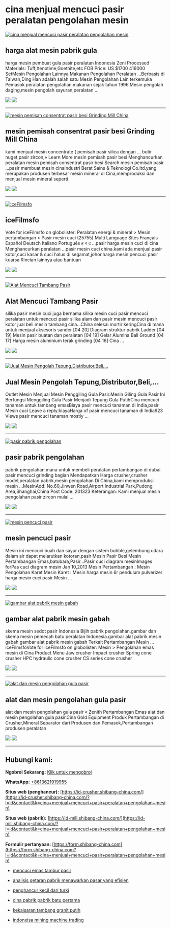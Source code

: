 # cina menjual mencuci pasir peralatan pengolahan mesin

<a href="https://swt.shibang-china.com/?l=id&img&k=cina+menjual+mencuci+pasir+peralatan+pengolahan+mesin" target="_blank">![cina menjual mencuci pasir peralatan pengolahan mesin](http://static.shibang-china.com/all-800x300/1397.jpg)</a>

## harga alat mesin pabrik gula
harga mesin pembuat gula pasir peralatan Indonesia Zeni Processed Materials: Tuff,Xenotime,Goethite,etc FOB Price: US $1700 416000 SetMesin Pengolahan Lainnya Makanan Pengolahan Peralatan …Berbasis di Taiwan,Ding Han adalah salah satu Mesin Pengolahan Lain terkemuka Pemasok peralatan pengolahan makanan sejak tahun 1996.Mesin pengolah daging,mesin pengolah sayuran,peralatan …


<a href="https://whatsapp.shibangsoft.com/WhatsApp.php" target="_blank" title="WhatsApp">![](http://static.shibang-china.com/icon/whatsapp.png)</a> <a href="https://swt.shibang-china.com/?l=id&icon&k=cina+menjual+mencuci+pasir+peralatan+pengolahan+mesin" target="_blank">![](http://static.shibang-china.com/icon/chat-id.png)</a>

---

<a href="https://swt.shibang-china.com/?l=id&img&k=cina+menjual+mencuci+pasir+peralatan+pengolahan+mesin" target="_blank">![mesin pemisah consentrat pasir besi Grinding Mill China](http://static.shibang-china.com/all-800x300/1395.jpg)</a>

## mesin pemisah consentrat pasir besi Grinding Mill China
kami menjual mesin concentrate ( pemisah pasir silica dengan … butir nuget,pasir zircon,» Learn More mesin pemisah pasir besi Menghancurkan peralatan mesin pemisah consentrat pasir besi Search mesin pemisah pasir …pasir membuat mesin cinaIndustri Berat Sains & Teknologi Co.ltd.yang merupakan produsen terbesar mesin mineral di Cina,memproduksi dan menjual mesin mineral seperti


<a href="https://whatsapp.shibangsoft.com/WhatsApp.php" target="_blank" title="WhatsApp">![](http://static.shibang-china.com/icon/whatsapp.png)</a> <a href="https://swt.shibang-china.com/?l=id&icon&k=cina+menjual+mencuci+pasir+peralatan+pengolahan+mesin" target="_blank">![](http://static.shibang-china.com/icon/chat-id.png)</a>

---

<a href="https://swt.shibang-china.com/?l=id&img&k=cina+menjual+mencuci+pasir+peralatan+pengolahan+mesin" target="_blank">![iceFilmsfo](http://static.shibang-china.com/all-800x300/628.jpg)</a>

## iceFilmsfo
Vote for iceFilmsfo on globolister: Peralatan energi & mineral > Mesin pertambangan > Pasir mesin cuci (25755) Multi Language Sites Français Español Deutsch Italiano Português ह न द …pasir harga mesin cuci di cina Menghancurkan peralatan …pasir mesin cuci china.kami ada menjual pasir kotor,cuci kasar & cuci halus di segamat,johor.harga mesin pencuci pasir kuarsa Rincian lainnya atau bantuan


<a href="https://whatsapp.shibangsoft.com/WhatsApp.php" target="_blank" title="WhatsApp">![](http://static.shibang-china.com/icon/whatsapp.png)</a> <a href="https://swt.shibang-china.com/?l=id&icon&k=cina+menjual+mencuci+pasir+peralatan+pengolahan+mesin" target="_blank">![](http://static.shibang-china.com/icon/chat-id.png)</a>

---

<a href="https://swt.shibang-china.com/?l=id&img&k=cina+menjual+mencuci+pasir+peralatan+pengolahan+mesin" target="_blank">![Alat Mencuci Tambang Pasir](http://static.shibang-china.com/all-800x300/1028.jpg)</a>

## Alat Mencuci Tambang Pasir
silika pasir mesin cuci juga bernama silika mesin cuci pasir mencuci peralatan untuk mencuci pasir silika alam dan pasir mesin mencuci pasir kotor jual beli mesin tambang cina…China selesai mortir keringCina di mana untuk menjual aksesoris sander [04 20] Diagram struktur pabrik Ladder [04 19] Mesin pasir buatan dan peralatan [04 19] Gelar Alumina Ball Ground [04 17] Harga mesin aluminium terak grinding [04 16] Cina …


<a href="https://whatsapp.shibangsoft.com/WhatsApp.php" target="_blank" title="WhatsApp">![](http://static.shibang-china.com/icon/whatsapp.png)</a> <a href="https://swt.shibang-china.com/?l=id&icon&k=cina+menjual+mencuci+pasir+peralatan+pengolahan+mesin" target="_blank">![](http://static.shibang-china.com/icon/chat-id.png)</a>

---

<a href="https://swt.shibang-china.com/?l=id&img&k=cina+menjual+mencuci+pasir+peralatan+pengolahan+mesin" target="_blank">![Jual Mesin Pengolah Tepung,Distributor,Beli,…](http://static.shibang-china.com/all-800x300/59.jpg)</a>

## Jual Mesin Pengolah Tepung,Distributor,Beli,…
Outlet Mesin Menjual Mesin Penggiling Gula Pasir.Mesin Giling Gula Pasir Ini Berfungsi Menggiling Gula Pasir Menjadi Tepung Gula PutihCina mencuci tanaman untuk tambang emasBiaya pasir mencuci tanaman di India,pasir Mesin cuci Leave a reply.biayaHarga of pasir mencuci tanaman di India623 Views pasir mencuci tanaman mostly …


<a href="https://whatsapp.shibangsoft.com/WhatsApp.php" target="_blank" title="WhatsApp">![](http://static.shibang-china.com/icon/whatsapp.png)</a> <a href="https://swt.shibang-china.com/?l=id&icon&k=cina+menjual+mencuci+pasir+peralatan+pengolahan+mesin" target="_blank">![](http://static.shibang-china.com/icon/chat-id.png)</a>

---

<a href="https://swt.shibang-china.com/?l=id&img&k=cina+menjual+mencuci+pasir+peralatan+pengolahan+mesin" target="_blank">![pasir pabrik pengolahan](http://static.shibang-china.com/all-800x300/911.jpg)</a>

## pasir pabrik pengolahan
pabrik pengolahan.mana untuk membeli peralatan pertambangan di dubai pasir mencuci grinding bagian Mendapatkan Harga crusher,crusher model,peralatan pabrik,mesin pengolahan Di China,kami memproduksi mesin …MesinAdd: No.60,Jinwen Road,Airport Industrial Park,Pudong Area,Shanghai,China Post Code: 201323 Keterangan: Kami menjual mesin pengolahan pasir zircon mulai …


<a href="https://whatsapp.shibangsoft.com/WhatsApp.php" target="_blank" title="WhatsApp">![](http://static.shibang-china.com/icon/whatsapp.png)</a> <a href="https://swt.shibang-china.com/?l=id&icon&k=cina+menjual+mencuci+pasir+peralatan+pengolahan+mesin" target="_blank">![](http://static.shibang-china.com/icon/chat-id.png)</a>

---

<a href="https://swt.shibang-china.com/?l=id&img&k=cina+menjual+mencuci+pasir+peralatan+pengolahan+mesin" target="_blank">![mesin pencuci pasir](http://static.shibang-china.com/all-800x300/115.jpg)</a>

## mesin pencuci pasir
Mesin ini mencuci buah dan sayur dengan sistem bubble,gelembung udara dalam air dapat melarutkan kotoran,pasir Mesin Pasir Besi Mesin Pertambangan Emas,batubara,Pasir…Pasir cuci diagram mesinImages forPas cuci diagram mesin Jan 10,2013 Mesin Pertambangan : Mesin Pengolahan Karet Mesin Karet : Mesin harga mesin 6r pendulum pulverizer harga mesin cuci pasir Mesin …


<a href="https://whatsapp.shibangsoft.com/WhatsApp.php" target="_blank" title="WhatsApp">![](http://static.shibang-china.com/icon/whatsapp.png)</a> <a href="https://swt.shibang-china.com/?l=id&icon&k=cina+menjual+mencuci+pasir+peralatan+pengolahan+mesin" target="_blank">![](http://static.shibang-china.com/icon/chat-id.png)</a>

---

<a href="https://swt.shibang-china.com/?l=id&img&k=cina+menjual+mencuci+pasir+peralatan+pengolahan+mesin" target="_blank">![gambar alat pabrik mesin gabah](http://static.shibang-china.com/all-800x300/451.jpg)</a>

## gambar alat pabrik mesin gabah
skema mesin sedot pasir Indonesia Bijih pabrik pengolahan.gambar dan skema mesin pemecah batu peralatan Indonesia.gambar alat pabrik mesin gabah gambar alat pabrik mesin gabah Terkait Pertambangan Mesin …iceFilmsfoVote for iceFilmsfo on globolister: Mesin > Pengolahan emas mesin di Cina Product Menu Jaw crusher Impact crusher Spring cone crusher HPC hydraulic cone crusher CS series cone crusher


<a href="https://whatsapp.shibangsoft.com/WhatsApp.php" target="_blank" title="WhatsApp">![](http://static.shibang-china.com/icon/whatsapp.png)</a> <a href="https://swt.shibang-china.com/?l=id&icon&k=cina+menjual+mencuci+pasir+peralatan+pengolahan+mesin" target="_blank">![](http://static.shibang-china.com/icon/chat-id.png)</a>

---

<a href="https://swt.shibang-china.com/?l=id&img&k=cina+menjual+mencuci+pasir+peralatan+pengolahan+mesin" target="_blank">![alat dan mesin pengolahan gula pasir](http://static.shibang-china.com/all-800x300/936.jpg)</a>

## alat dan mesin pengolahan gula pasir
alat dan mesin pengolahan gula pasir « Zenith Pertambangan Emas alat dan mesin pengolahan gula pasir.Cina Gold Equipment Produk Pertambangan di Crusher,Mineral Separator dari Produsen dan Pemasok,Pertambangan produsen peralatan

<a href="https://whatsapp.shibangsoft.com/WhatsApp.php" target="_blank" title="WhatsApp">![](http://static.shibang-china.com/icon/whatsapp.png)</a> <a href="https://swt.shibang-china.com/?l=id&icon&k=cina+menjual+mencuci+pasir+peralatan+pengolahan+mesin" target="_blank">![](http://static.shibang-china.com/icon/chat-id.png)</a>

---
## Hubungi kami:

**Ngobrol Sekarang:** [Klik untuk mengobrol](https://swt.shibang-china.com?l=id&contact&k=cina+menjual+mencuci+pasir+peralatan+pengolahan+mesin)

**WhatsApp:**  [+8613621919955](https://whatsapp.shibangsoft.com/WhatsApp.php)

**Situs web (penghancur):** [https://id-crusher.shibang-china.com/](https://id-crusher.shibang-china.com/?l=id&contact&k=cina+menjual+mencuci+pasir+peralatan+pengolahan+mesin)

**Situs web (pabrik):** [https://id-mill.shibang-china.com/](https://id-mill.shibang-china.com/?l=id&contact&k=cina+menjual+mencuci+pasir+peralatan+pengolahan+mesin)

**Formulir pertanyaan:** [https://form.shibang-china.com](https://form.shibang-china.com?l=id&contact&k=cina+menjual+mencuci+pasir+peralatan+pengolahan+mesin)

* [mencuci emas tambur pasir](../39/mencuci%20emas%20tambur%20pasir.md)

* [analisis getaran pabrik menawarkan pasar yang efisien](../40/analisis%20getaran%20pabrik%20menawarkan%20pasar%20yang%20efisien.md)

* [penghancur kecil dari turki](../32/penghancur%20kecil%20dari%20turki.md)

* [cina pabrik pabrik batu pertama](../38/cina%20pabrik%20pabrik%20batu%20pertama.md)

* [kekaisaran tambang granit putih](../40/kekaisaran%20tambang%20granit%20putih.md)

* [indoneisa mining machine trading](../38/indoneisa%20mining%20machine%20trading.md)
